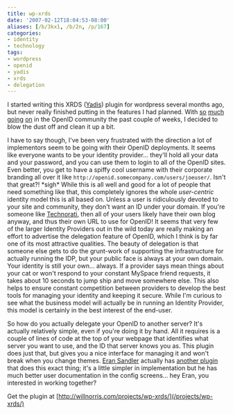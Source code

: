 ```yaml
---
title: wp-xrds
date: '2007-02-12T18:04:53-08:00'
aliases: [/b/3kx1, /b/2n, /p/167]
categories:
- identity
- technology
tags:
- wordpress
- openid
- yadis
- xrds
- delegation
---
```

I started writing this XRDS ([Yadis][]) plugin for wordpress several months ago, but never really finished putting in
the features I had planned.  With [so][] [much][] [going][] [on][] in the OpenID community the past couple of weeks, I
decided to blow the dust off and clean it up a bit.

[Yadis]: http://www.openidenabled.com/yadis/yadis-notes
[so]: http://kveton.com/blog/2007/02/06/cardspace-openid-working-together/
[much]: http://daveman692.livejournal.com/292084.html
[going]: http://www.identityblog.com/?p=681
[on]: http://blog.claimid.com/2007/02/some-changes-at-claimid/

I have to say though, I've been very frustrated with the direction a lot of implementors seem to be going with their
OpenID deployments.  It seems like everyone wants to be your identity provider... they'll hold all your data and your
password, and you can use them to login to all of the OpenID sites.  Even better, you get to have a spiffy cool username
with their corporate branding all over it like `http://openid.somecompany.com/users/joeuser/`.  Isn't that great?!
\*sigh\* While this is all well and good for a lot of people that need something like that, this completely ignores the
whole *user-centric* identity model this is all based on.  Unless a user is ridiculously devoted to your site and
community, they don't want an ID under your domain.  If you're someone like [Technorati][], then all of your users
likely have their own blog anyway, and thus their own URL to use for OpenID!  It seems that very few of the larger
Identity Providers out in the wild today are really making an effort to advertise the delegation feature of OpenID,
which I think is by far one of its most attractive qualities.  The beauty of delegation is that someone else gets to do
the grunt-work of supporting the infrastructure for actually running the IDP, but your public face is always at your own
domain.  Your identity is still your own... always.  If a provider says mean things about your cat or won't respond to
your constant MySpace friend requests, it takes about 10 seconds to jump ship and move somewhere else.  This also helps
to ensure constant competition between providers to develop the best tools for managing your identity and keeping it
secure.  While I'm curious to see what the business model will actually be in running an Identity Provider, this model
is certainly in the best interest of the end-user.

[Technorati]: http://technorati.com/

So how do you actually delegate your OpenID to another server?  It's actually relatively simple, even if you're doing it
by hand.  All it requires is a couple of lines of code at the top of your webpage that identifies what server you want
to use, and the ID that server knows you as.  This plugin does just that, but gives you a nice interface for managing it
and won't break when you change themes.  [Eran Sandler][] actually has [another plugin][] that does this exact thing;
it's a little simpler in implementation but he has much better user documentation in the config screens... hey Eran, you
interested in working together?

[Eran Sandler]: http://eran.sandler.co.il/2007/01/09/openid-delegate-plugin-for-wordpress/
[another plugin]: http://eran.sandler.co.il/openid-delegate-wordpress-plugin/

Get the plugin at [http://willnorris.com/projects/wp-xrds/](/projects/wp-xrds/)
